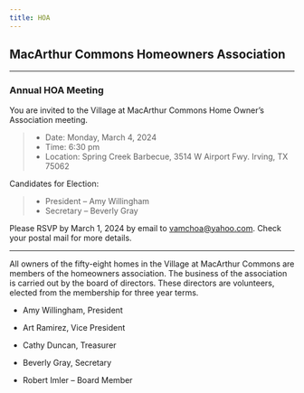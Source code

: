 ```yaml
---
title: HOA
---
```

## MacArthur Commons Homeowners Association

---

### Annual HOA Meeting
You are invited to the Village at MacArthur Commons Home Owner’s Association meeting.

> - Date: Monday, March 4, 2024
> - Time: 6:30 pm
> - Location: Spring Creek Barbecue, 3514 W Airport Fwy. Irving, TX 75062

Candidates for Election:

> - President – Amy Willingham
> - Secretary – Beverly Gray

Please RSVP by March 1, 2024 by email to vamchoa@yahoo.com. Check your postal mail for more details.

---

All owners of the fifty-eight homes in the Village at MacArthur Commons are members of the homeowners association.  The business of the association is carried out by the board of directors.  These directors are volunteers, elected from the membership for three year terms.

- Amy Willingham, President

- Art Ramirez, Vice President

- Cathy Duncan, Treasurer

- Beverly Gray, Secretary

- Robert Imler – Board Member

